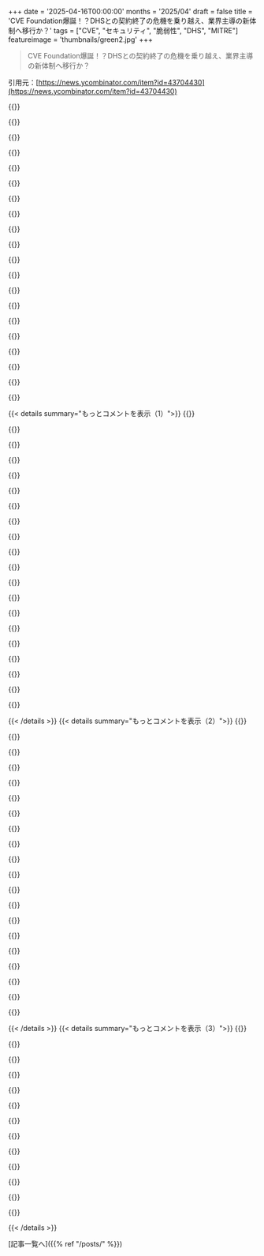 +++
date = '2025-04-16T00:00:00'
months = '2025/04'
draft = false
title = 'CVE Foundation爆誕！？DHSとの契約終了の危機を乗り越え、業界主導の新体制へ移行か？'
tags = ["CVE", "セキュリティ", "脆弱性", "DHS", "MITRE"]
featureimage = 'thumbnails/green2.jpg'
+++

> CVE Foundation爆誕！？DHSとの契約終了の危機を乗り越え、業界主導の新体制へ移行か？

引用元：[https://news.ycombinator.com/item?id=43704430](https://news.ycombinator.com/item?id=43704430)

{{<matomeQuote body="編集内容からすると、契約はぎりぎりで更新されたみたいだね。https://www.forbes.com/sites/kateoflahertyuk/2025/04/16/cve-…" userName="alexmorley" createdAt="2025-04-16T13:00:21" color="">}}

{{<matomeQuote body="これを確認できるForbes以外の情報源ってあるのかな？" userName="Shank" createdAt="2025-04-16T13:13:53" color="">}}

{{<matomeQuote body="https://www.itpro.com/security/confusion-and-frustration-mit…<br>＞ただし、更新された声明の中で、当局はCVEサービスの停止を防ぐためにデータベースを維持する意向を明らかにした”CVE Programはサイバーコミュニティにとって非常に貴重であり、CISAの優先事項だ”と広報担当者は語った<br>最後の部分を検索すると<br>https://www.bleepingcomputer.com/news/security/cisa-extends-…<br>＞“CVE Programはサイバーコミュニティにとって非常に貴重であり、CISAの優先事項だ”と米国のサイバーセキュリティ機関はBleepingComputerに語った。”昨夜、CISAは重要なCVEサービスの中断を防ぐために、契約のオプション期間を実行した。パートナーと関係者の皆様の忍耐に感謝する”<br>https://www.reuters.com/world/us/us-agency-extends-support-l…<br>＞ワシントン、4月16日（ロイター）ー米当局は、資金が水曜日に枯渇する予定だったサイバー脆弱性の重要なデータベースのサポートを、ぎりぎりで延長すると発表した" userName="shagie" createdAt="2025-04-16T13:22:29" color="#785bff">}}

{{<matomeQuote body="まさか、ElonのDOGEクルーが関わってて、アメリカの安全保障に不可欠なものをまた台無しにしたんじゃないだろうね？" userName="chris_wot" createdAt="2025-04-16T22:21:21" color="">}}

{{<matomeQuote body="俺の{陰謀論｜考え｜疑念}は、DoDの一部として、彼らが”Mitre Corporation”と、その組織とMITの関係を見て、”エリートリベラルアカデミア”に関連するものはすべて資金を打ち切ろうとしてるんじゃないかってこと（たとえ遠い関係でも）。 https://news.ycombinator.com/item?id=43228029<br>間違いだとは思わないんだ。彼らは資金を打ち切りたがってたんだ（そして今もそうするつもりだ）。声明の言葉遣いに注目してよ。<br>＞昨夜、CISAは重要なCVEサービスの中断を防ぐために、契約のオプション期間を実行した。<br>今はオプション期間に入った。いつか、そのオプション期間は満了する。" userName="shagie" createdAt="2025-04-16T23:35:16" color="#38d3d3">}}

{{<matomeQuote body="このタイプのオプションの実行は、政府の契約では非常によくあることだよ。そこに深読みするようなことはないと思うな。" userName="neodymiumphish" createdAt="2025-04-17T02:15:04" color="">}}

{{<matomeQuote body="オプション自体はよくあること（その契約の詳細はhttps://www.usaspending.gov/award/CONT_AWD_70RCSJ24FR0000019…にある）。DHSがCVEや関連プログラムの支援を継続せずに、オプションを行使する必要があったという事実が、コンピュータシステムの安全を維持しようとする組織としての責任を放棄してるってことなんだよ。<br>https://www.cisa.gov/news-events/directives/bod-22-01-reduci…<br>もし政府が”連邦システムで実行するために修正する必要があるもの”のカタログを維持してないとしたら…連邦政府のコンピュータが安全であることをどうやって保証するんだ？" userName="shagie" createdAt="2025-04-17T02:55:18" color="#ff5733">}}

{{<matomeQuote body="bigballsも、この特定のエンジンのバージョンの\wの正しい構文と、バックスラッシュのエスケープが何層必要かを理解するのが難しかったって知って、自分のスキルに自信が持てる気がする。" userName="snickerbockers" createdAt="2025-04-17T07:13:57" color="">}}

{{<matomeQuote body="まだFPDSに投稿されてないね。https://www.fpds.gov/ezsearch/fpdsportal?q=PIID%3A%2270RCSJ2…<br>これが正しい契約だと仮定すると、今日から来年の3月までオプション期間がある。DHSはオプションを行使する必要があっただけ。" userName="plasma_beam" createdAt="2025-04-16T13:34:27" color="">}}

{{<matomeQuote body="https://www.cisa.gov/ のメインページニュース" userName="DeepYogurt" createdAt="2025-04-17T05:02:19" color="">}}

{{<matomeQuote body="CISAから情報を受け取ったって主張してるソーシャルメディアの投稿みたいだね。https://infosec.exchange/@metacurity/114347467581760027<br>たぶん、MITREが今日声明を出すんじゃないかって。どうなるか楽しみだね。<br>訂正：声明を出す予定なのはCISAじゃなくてMITREらしい。" userName="marcusb" createdAt="2025-04-16T13:20:33" color="">}}

{{<matomeQuote body="ついさっきじゃん。CVEがセキュリティ関係者にとってどれだけ重要かわかるね。" userName="ForOldHack" createdAt="2025-04-16T13:22:57" color="">}}

{{<matomeQuote body="？<br>Metacurityの投稿は90分くらい前だったよ。" userName="marcusb" createdAt="2025-04-16T13:25:33" color="">}}

{{<matomeQuote body="情報源付きのredditのスレッドは信用できそうだけど、11か月前のもので、しかも単一の出資者に依存してるんだね。https://old.reddit.com/r/netsec/comments/1k0dodx/mitre_suppo..." userName="gtani" createdAt="2025-04-19T05:10:36" color="">}}

{{<matomeQuote body="それがなんで重要なんだろう？？？" userName="numpad0" createdAt="2025-04-17T08:24:04" color="">}}

{{<matomeQuote body="疑ってる人たちへ：<br>CVEの理事の一人（リストの一番最初の人[0]）のLinkedInの投稿だよ：https://www.linkedin.com/posts/peterallor_cve-foundation-act...<br>他のCVE理事の連絡先とかを調べれば、何か見つかると思うよ。<br>[0]: https://www.cve.org/programorganization/board" userName="hobofan" createdAt="2025-04-16T12:38:10" color="#ff33a1">}}

{{<matomeQuote body="Tod Beardsleyも認めてるっぽいよ：https://infosec.exchange/@todb" userName="layer8" createdAt="2025-04-16T12:48:48" color="">}}

{{<matomeQuote body="正直言うと、もっと「明確な確認」が欲しいな。彼はただミームをブーストして投稿しただけじゃん。" userName="Xunjin" createdAt="2025-04-16T12:54:58" color="">}}

{{<matomeQuote body="彼はプロジェクトの発表そのものの投稿をブーストしたんだよ。<br>これ以上どんな「明確な確認」が欲しいの？存在しない広報担当からの発表で、彼がブーストした投稿と全く同じ内容を言うこと？<br>関係者はlinux kernelのメンテナーみたいなもんだってことを理解するべきだよ。サイバーセキュリティだからいつもより慎重になるべきなのはわかるけど、CVE DBがオフラインになったわけじゃないんだから、ちょっと落ち着いて様子を見ようよ。" userName="hobofan" createdAt="2025-04-16T13:01:40" color="#785bff">}}

{{<matomeQuote body="＞代わりに過度に用心深くなり、すべてのエネルギーを懐疑に費やすのではなく。<br>今のニュースとか公共の議論における信頼できる情報の状態を考えると、みんなが信頼できる情報源を求めるのは当然だよ。<br>いわゆる「ソーシャルメディア」はそうじゃないよね。" userName="heresie-dabord" createdAt="2025-04-17T07:02:29" color="">}}

{{< details summary="もっとコメントを表示（1）">}}
{{<matomeQuote body="もっとハッキリしたメッセージが欲しいって言っただけなのに、なんでプレスリリースが欲しいって極端な方向に決めつけるのさ？　選択肢はもっとあるし、中間地点だって全然ありえるじゃん。" userName="Xunjin" createdAt="2025-04-16T14:40:09" color="">}}

{{<matomeQuote body="関連スレッド：CVEプログラム、DHSが契約更新を怠り終了の危機 [修正済] - https://news.ycombinator.com/item?id=43700607　CVEの代替 - https://news.ycombinator.com/item?id=43708409" userName="dang" createdAt="2025-04-16T22:00:26" color="">}}

{{<matomeQuote body="ソフトウェア業界の大手が、コンソーシアムみたいな形で立ち上がる時が来たんじゃない？　自分たちが一番恩恵を受けてるんだからさ。Big Tech企業はCVEを使って自社製品を守ってるんだし、資金力もある。責任を分担すればいいんだよ。セキュリティはみんなの問題なんだから。" userName="Vox_Leone" createdAt="2025-04-16T22:37:58" color="#785bff">}}

{{<matomeQuote body="ハハハ、CVEができたのは業界が情報をちゃんと共有しなかったからじゃん。企業は楽な方を選ぶから、CVEがなくなったら脆弱性管理は確実に後退するね。弁護士とかCTOはCVEがなくなってくれた方が嬉しいだろうね。20年以上セキュリティ業界にいるからわかるんだ。" userName="jpleger" createdAt="2025-04-16T22:56:00" color="#45d325">}}

{{<matomeQuote body="CVEは責任の所在を明らかにするものだからね。未修正のCVEがあれば、誰かに責任を押し付けやすい。もし責任から逃げられるなら、大企業はみんな飛びつくでしょ。" userName="SOLAR_FIELDS" createdAt="2025-04-16T23:53:43" color="#785bff">}}

{{<matomeQuote body="そうそう。重大インシデントの15%くらいしか公表されないんじゃないかな。基本は隠蔽して、バレないように祈るのがデフォだよね。リバタリアンとかが理想とする世界になったら、汚染とかが酷くなると思うよ。人間は天使じゃないから、規制は必要不可欠なんだ。" userName="anon6362" createdAt="2025-04-17T03:50:11" color="">}}

{{<matomeQuote body="＞ソフトウェア業界の大手が立ち上がるなら<br>＞ついでに、あんたらの会社が頼ってるオープンソースのメンテナーに5ドルでも恵んでやれよ。あんたら優秀なエンジニア5万人もいて、自分たちで書けないのかよ、それなしじゃ生きていけないくせに。" userName="blitzar" createdAt="2025-04-17T07:19:05" color="">}}

{{<matomeQuote body="セキュリティのことでUS BigTechを信用する気は全くないね。コンソーシアムとか関係ない。国際的なサイバー脅威情報ネットワークが必要なんだよ。誰が資金を出すか？より、誰が一番恩恵を受けるか？を問うべきだ。" userName="nonrandomstring" createdAt="2025-04-16T23:42:45" color="#38d3d3">}}

{{<matomeQuote body="セキュリティの話だから、最悪のケースを想定しとくべき。MITREが引き継ぎを確認するまでは信用しない方がいい。確認できたとしても、疑う余地は十分にあるけどね。" userName="HelloNurse" createdAt="2025-04-16T12:42:53" color="">}}

{{<matomeQuote body="政府はFacebookみたいに“Move fast and break things”すべきって言うけど、Facebookがそのために年間600億～650億ドルも使ってることはスルーなの？ 政府が同じことやると、なぜか“最小限の費用で”って話になるんだよね。“速い、安い、良い、全部は無理”ってやつだよ。" userName="_DeadFred_" createdAt="2025-04-16T22:58:19" color="">}}

{{<matomeQuote body="システム管理からソフトウェア開発に移ってから、セキュリティ脆弱性の監視はあんまりしてないんだよね。最近は、話題になってる脆弱性のニュースを見るくらいで、CVEをよく見かけるかな。昔はcertを見てたんだけどね。<br>> https://www.kb.cert.org/vuls/<br>まだあるか確認したよ。CVEとcertの違いとか関係って何なの？" userName="bildiba" createdAt="2025-04-16T12:59:47" color="">}}

{{<matomeQuote body="CVEは昨日、アメリカ政府によって予期せず打ち切られて、今日のプログラムで終了するらしいよ。" userName="iterance" createdAt="2025-04-16T13:02:51" color="">}}

{{<matomeQuote body="契約更新の失敗が”予期せず”ってどういうこと？契約には終了日があるし、関係者はみんな知ってるじゃん。" userName="readthenotes1" createdAt="2025-04-16T19:13:44" color="">}}

{{<matomeQuote body="過去25年間ずっと契約更新されてたから、今回は更新されないなんて思ってなかったんじゃない？" userName="Wingy" createdAt="2025-04-16T23:09:51" color="">}}

{{<matomeQuote body="MITREの予算っていくらなんだろう。CISAのCVEプログラムへの資金提供は具体的には出てないけど、年間数千万ドルって見たことあるな。CVEプログラムは重要だけど、ちょっと高すぎる気がする。" userName="rdl" createdAt="2025-04-17T00:15:51" color="">}}

{{<matomeQuote body="年間4000万ドルだって。" userName="sjones671" createdAt="2025-04-17T01:38:45" color="">}}

{{<matomeQuote body="CVEデータベース全体で？それってめっちゃお得じゃん！Capital Oneみたいなところが一度でも情報漏洩したら、それよりはるかに多くの価値がなくなるよ。" userName="Centigonal" createdAt="2025-04-17T05:32:29" color="#ff5c5c">}}

{{<matomeQuote body="聞いてくれよ、こういうデータの分散型データベースって、ブロックチェーンの良い使い道になるんじゃないかな？合意形成が必要で、改ざんできなくて、分散されてる。<br>CVEデータベースが必要なユーザーは、bit torrentとかから台帳のコピーを取って、データを解析すればいい。CVEってそんなに頻繁に更新されるわけじゃないし、全部記録しておかなきゃいけないんだから。更新はチェーンに新しいエントリを追加するだけでできるし、悪意のある人が改ざんすることもできない。" userName="bane" createdAt="2025-04-17T05:12:43" color="#ff5c5c">}}

{{<matomeQuote body="合意形成も必要ないし、改ざんできない必要もないよ。単なるアドバイザリーデータだし。誰かが自分のCVEデータを検閲したり改ざんしたりしても、ユーザーが迷惑するだけで何の得にもならないじゃん。集中型のデータベースとミラーで十分だよ。今までそれでうまくいってたんだし。必要なのは、データが自由に利用できて共有されて、他の機関もソフトウェアの脆弱性をカタログ化して冗長性と重複性を持たせることだよ。" userName="sph" createdAt="2025-04-17T05:19:35" color="">}}

{{<matomeQuote body="CVEデータベースの利用目的について、ほとんど全部間違ってるよ。" userName="bane" createdAt="2025-04-17T06:42:12" color="">}}


{{< /details >}}
{{< details summary="もっとコメントを表示（2）">}}
{{<matomeQuote body="これマジだといいなー。情報全然ないじゃん。発表に対応してるって言う一方で、1年前から計画してたって言ってるし。でも、1年前から本気で計画してたなら、もっと早く何か発表してそうなもんだけどなー。なんか、色々揉めそうな予感。みんなで一つの解決策に協力できれば最高だけど、これってそうなるのかな？アメリカ拠点の非営利団体ってのも、ベストな解決策とは言えないかもね。" userName="relistan" createdAt="2025-04-16T12:26:31" color="">}}

{{<matomeQuote body="プレスリリースの情報が少なすぎて、コメントがネガティブになるのも無理ないけど、 legit だと思える理由があるから vouch しといた。" userName="inktype" createdAt="2025-04-16T12:37:56" color="">}}

{{<matomeQuote body="理由をみんなにも教えてくれよー。" userName="edent" createdAt="2025-04-16T12:40:00" color="">}}

{{<matomeQuote body="中国とロシアは、北朝鮮とデータ共有してて、まるで性欲過剰なボーイスカウトみたいに24時間365日うろついてるのに、イースター休暇取らなかったのかよ。マジ心配。<br>Cloudstrike は waferlocks 以来のクソゴミになったし...<br>北朝鮮にとって一番儲かる外貨収入源は、盗まれた vit-xoins だったり、政府関係者が無理やりデスクから排除されたり...<br>え、マジ？<br>俺が？<br>心配？" userName="ForOldHack" createdAt="2025-04-16T13:33:23" color="">}}

{{<matomeQuote body="Packs は cub scouts 用だろ。troop だったら oversexed って言えるね。" userName="__MatrixMan__" createdAt="2025-04-16T22:55:04" color="">}}

{{<matomeQuote body="ちょっと話は逸れるけど、今回の件は、プログラムの運営方法に大きな変化をもたらすってわけじゃないかも。財団が業界からの資金を集める窓口になって、プログラム自体は MITRE との契約で運営されるってこともあり得る。" userName="FateOfNations" createdAt="2025-04-17T16:26:15" color="">}}

{{<matomeQuote body="これ、Google Workspace のサイトで、11時間前に立ち上げられたみたいだけど、公式の情報源からはリンクされてないね。CVE が作ったサイトなら、公式サイトとかSNSアカウントからリンクするはずなのに、それがないのは怪しいと思う。" userName="OtherShrezzing" createdAt="2025-04-16T12:30:21" color="#ff5c5c">}}

{{<matomeQuote body="みんながこのサイトを報告して、Google が早く削除してくれるといいんだけど。" userName="pama" createdAt="2025-04-16T12:37:59" color="">}}

{{<matomeQuote body="別のスレッドで予想した通り、CVE プログラムがダメになったせいで、CVE のデータベースが分裂しそう。これからどれだけ色んなデータベースが出てくるんだろうか。" userName="xyst" createdAt="2025-04-16T12:32:43" color="">}}

{{<matomeQuote body="もし本当なら、これは良い結果になりそうだね。アメリカが Mitre の契約を打ち切る前の状態よりはマシな場所に落ち着けたんじゃないかな。" userName="tptacek" createdAt="2025-04-17T00:56:56" color="#45d325">}}

{{<matomeQuote body="手紙昨日付なのに、この件に一年も費やしたってマジ？" userName="excalibur" createdAt="2025-04-16T12:26:35" color="">}}

{{<matomeQuote body="＞起こってほしくなかったけど、この事態に備えて準備してきた。<br>＞対応として、連合が…<br>これって秘密裏な非公式の計画って感じじゃん？まるで「この日」が急に訪れたみたいだね。" userName="HelloNurse" createdAt="2025-04-16T12:45:27" color="">}}

{{<matomeQuote body="「秘密」の計画ってわけじゃないと思うけど、間違いなく非公式な計画だよね。" userName="odo1242" createdAt="2025-04-16T13:08:09" color="">}}

{{<matomeQuote body="表面的には、信頼できる役割を得るために悪意のあるやつが考えたスキームみたいに聞こえるな。外部からの裏付けも出てきてるから、結局は正当なものだってわかるかもしれないけど、用心しとくのが一番だよ。" userName="excalibur" createdAt="2025-04-16T13:07:17" color="#45d325">}}

{{<matomeQuote body="だよねー。CVEデータベースのコピーとか、お金の要求とか、差し迫った脅威を見せないのは、善意のサインじゃなくて、典型的な長期詐欺の手口だと思っていいんじゃない。" userName="HelloNurse" createdAt="2025-04-16T13:24:32" color="#785bff">}}

{{<matomeQuote body="編集：他のコメント参照。CVEの理事の何人かはソーシャルメディアで共有してるけど、公式のCVEチャンネルにはまだ何もないね。一年かけて準備してたって言うのに、リーク後に登録されたドメインでGoogleサイトで運営されてるってのが気になる。<br>オリジナルコメント：<br>なんでこんなにアップされてるの？CVEのウェブサイトに何も書いてないし、ドメインはリーク後に登録されたのに、一年かけて準備してたって書いてあるじゃん。それに、WHOISの登録者は”CVE Foundation”だけど、IRSの検索ツールで見つからないんだよね（MITREはちゃんと出てくるのに）。" userName="LiamPowell" createdAt="2025-04-16T12:26:37" color="">}}

{{<matomeQuote body="これに同意。CVEみたいなプログラムは、ある程度（少なくとも初期段階では）、伝統的な、暗号化されていない信頼に基づいて構築される必要があると思う。<br>誰が運営してるんだ？誰が資金提供してるんだ？誰が報告書をレビュー、テスト、承認してるんだ？IDを割り当ててるのは誰？<br>期待したいし、今回のタイミングが最悪だから疑わずにいたいけど、現状ではこの組織を全く信用できない。" userName="_verandaguy" createdAt="2025-04-16T13:19:55" color="#ff5733">}}

{{<matomeQuote body="CVEがアメリカ政府に対してCVEを発行しなきゃいけないなんて悲しい日だね。メタだ…メタ…" userName="ForOldHack" createdAt="2025-04-16T13:37:11" color="">}}

{{<matomeQuote body="みんな喜んでるよ。" userName="stavros" createdAt="2025-04-16T13:07:49" color="">}}

{{<matomeQuote body="めっちゃね。みんなめっちゃ喜んでるよ。Whitehouseとデータ共有しないで、津波を防いでくれ。<br>「お前らのアップデートは全部俺のもの」みたいにならないで。<br>あと、過去一年間に貢献してくれた全てのセキュリティ研究者に感謝します。CVEを見つけたら、帯域外アップデートを探して、電源が入るもの全てにパッチを当ててるよ。<br>古いおばあちゃんのラップトップが侵害されたけど、ちゃんと持ってきてくれたんだ。みんなカメラにカバーをつけてね。" userName="ForOldHack" createdAt="2025-04-16T13:20:46" color="#785bff">}}


{{< /details >}}
{{< details summary="もっとコメントを表示（3）">}}
{{<matomeQuote body="めっちゃいいね！" userName="melodyogonna" createdAt="2025-04-16T12:25:06" color="">}}

{{<matomeQuote body="The Foundationは、アメリカ政府機関とか、それにサービス提供してる関連企業にデータ提供拒否すべきじゃね？" userName="LunaSea" createdAt="2025-04-16T12:58:21" color="#38d3d3">}}

{{<matomeQuote body="CVEの移転って公式発表なくね？thecvefoundation.orgって信用できるの？やるなら本気でやってよ。CVE.arpaみたいな信頼性高いの作って、公式声明出してさ。今のままだと中途半端じゃね？" userName="1970-01-01" createdAt="2025-04-16T23:10:13" color="">}}

{{<matomeQuote body="アメリカじゃ、組織とか役員が政府に脅されてるじゃん。勘弁してよ。Harvardみたいに政権にへりくだらないとどうなるか見てみろよ。アメリカの非営利団体は独立してないんだよ。" userName="ta1243" createdAt="2025-04-16T12:26:07" color="">}}

{{<matomeQuote body="非営利団体が連邦政府の金もらってなかったら独立してるってこと？EFFみたいにさ。CVEはULみたいに非政府機関が管理すべきじゃね？" userName="throwawaymaths" createdAt="2025-04-16T12:36:54" color="#ff33a1">}}

{{<matomeQuote body="＞非営利団体が連邦政府の金もらってなかったら独立してるってこと？Like EFF, for example。”問題は非営利団体の所在地だよ。アメリカにある限り、口外禁止命令とか（イギリスも同じでAppleとE2E暗号化の問題があったよね）、政権が法律無視して潰せるんだよ。<br>＞Maybe CVEs should be tracked by a nongovernmental agency, like how UL works.”今の政権はすでに多くの非政府機関を攻撃してるし、連邦法を踏みにじってる。WHOみたいな外交条約に守られた国際機関しか信用できないかも。でもICC vs IsraelとかWHOへの攻撃とか陰謀論見てたら安全とは言えないか。" userName="mschuster91" createdAt="2025-04-16T13:07:44" color="#ff5733">}}

{{<matomeQuote body="＞as long as it is in the US it remains vulnerable to stuff like gag orders<br>FISA warrantが出てて捜査内容を公開できない時とか、裁判で裁判官が事件の詳細をリークすると司法に影響が出ると判断した場合だけじゃね？" userName="dmix" createdAt="2025-04-16T13:23:33" color="">}}

{{<matomeQuote body="今の政権が法の支配を尊重すると信じる？それが一番の問題だと思うわ。" userName="mschuster91" createdAt="2025-04-16T13:57:55" color="#ff5c5c">}}

{{<matomeQuote body="たぶんほとんど（全部じゃないけど）の政権よりはマシ。でも、どの政権も法の支配を踏みにじってきた。FDRとかWilsonとか最悪だったじゃん。少なくとも今の政権は監視の目が多いだけマシ。" userName="throwawaymaths" createdAt="2025-04-16T14:28:51" color="">}}

{{<matomeQuote body="＞WHO conspiracy theory<br>はいはい、あなたの立場はわかりました。ほとんどの分子生物学者がWHOがCOVIDの起源を隠蔽してると考えてるのにね。" userName="throwawaymaths" createdAt="2025-04-16T13:36:53" color="">}}

{{<matomeQuote body="今の政権が、お気に入りの企業、例えばx.comが作った製品についてCVEが発行されたら文句言うのは想像に難くないよね。" userName="ape4" createdAt="2025-04-16T12:30:16" color="">}}

{{<matomeQuote body="Harvardってめちゃくちゃ連邦政府から金もらってんだよね。マジで何百万ドルから何十億ドルレベル。" userName="odo1242" createdAt="2025-04-16T13:07:11" color="">}}

{{<matomeQuote body="でもさ、そいつら（Harvard）はその何十億ドルを維持するために、自分たちの主義を妥協しろって要求を拒否したんだよ。他の多くの組織が脅しに屈したのに。" userName="brazzy" createdAt="2025-04-17T02:33:17" color="#38d3d3">}}


{{< /details >}}


[記事一覧へ]({{% ref "/posts/" %}})

